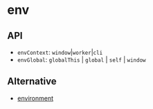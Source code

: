 # env

## API

- `envContext`: `window`|`worker`|`cli`
- `envGlobal`: `globalThis` | `global` | `self` | `window`

## Alternative

- [environment](https://github.com/sindresorhus/environment)
